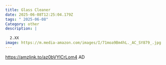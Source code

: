 ```yaml
---
title: Glass Cleaner
date: 2025-06-08T12:25:04.179Z
tags: " 2025-06-08"
Category: other
description: |
  
  2.XX 
image: https://m.media-amazon.com/images/I/71moa9Bm4hL._AC_SY879_.jpg
---
```

https://amzlink.to/az0bVYlCrLom4   AD